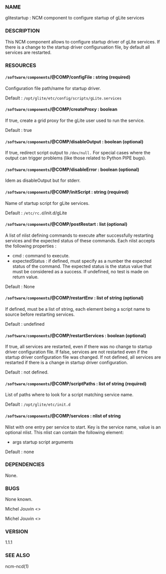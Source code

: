 
### NAME

glitestartup : NCM component to configure startup of gLite services

### DESCRIPTION

This NCM component allows to configure startup driver of gLite services. If there is a change to the startup driver configuruation
file, by default all services are restarted.

### RESOURCES

#### `/software/components`/@COMP/configFile : string (required)

Configuration file path/name for startup driver.

Default : `/opt/glite/etc/config/scripts/gLite.services`

#### `/software/components`/@COMP/createProxy : boolean

If true, create a grid proxy for the gLite user used to run the service.

Default : true

#### `/software/components`/@COMP/disableOutput : boolean (optional)

If true, redirect script output to `/dev/null.` For special cases where the output can trigger problems
(like those related to Python PIPE bugs).

#### `/software/components`/@COMP/disableError : boolean (optional)

Idem as disableOutput but for stderr.

#### `/software/components`/@COMP/initScript : string (required)

Name of startup script for gLite services.

Default : `/etc/rc.d`/init.d/gLite

#### `/software/components`/@COMP/postRestart : list (optional)

A list of nlist defining commands to execute after successfully restarting services and the expected status of these
commands. Each nlist accepts the following properties :

- cmd : command to execute.
- expectedStatus : if defined, must specify as a number the expected status of the command. The expected status is
the status value that must be considered as a success. If undefined, no test is made on return value.

Default : None

#### `/software/components`/@COMP/restartEnv : list of string (optional)

If defined, must be a list of string, each element being a script name to source before restarting services.

Default : undefined

#### `/software/components`/@COMP/restartServices : boolean (optional)

If true, all services are restarted, even if there was no change to startup driver configuration file. If false, services are not
restarted even if the startup driver configuration file was changed. If not defined, all services are restarted if there is a change
in startup driver configuration.

Default : not defined.

#### `/software/components`/@COMP/scriptPaths : list of string (required)

List of paths where to look for a script matching service name.

Default : `/opt/glite/etc/init.d`

#### `/software/components`/@COMP/services : nlist of string 

Nlist with one entry per service to start. Key is the service name,
value is an optional nlist. This nlist can contain the following element:

- args startup script arguments

Default : none 

### DEPENDENCIES

None.

### BUGS

None known.

Michel Jouvin <>

Michel Jouvin <>

### VERSION

1.1.1

### SEE ALSO

ncm-ncd(1)
